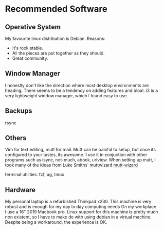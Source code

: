 # Recommended Software

## Operative System
My favourite linux distribution is Debian. Reasons:
* It's rock stable.
* All the pieces are put together as they should.
* Great community.

## Window Manager
I honestly don't like the direction where most desktop environments are heading. There seems to be a tendency on adding features and bloat. i3 is a very lightweight window manager, which I found easy to use.

## Backups
rsync 

## Others
Vim for text editing, mutt for mail. Mutt can be painful to setup, but once its configured to your tastes, its awesome. I use it in conjuction with other programs such as isync, not-much, abook, urlview. When setting up mutt, I took many of the ideas from Luke Smiths' muttwizard
[mutt-wizard](https://github.com/LukeSmithxyz/mutt-wizard)

terminal utilities: fzf, ag, tmux

## Hardware
My personal laptop is a refurbished Thinkpad x230. This machine is very robust and is enough for my day to day computing needs
On my workplace I use a 16" 2019 Macbook pro. 
Linux support for this machine is pretty much non existent, so I have to make do with using debian in a virtual machine. Despite being a workaround, the experience is OK.
